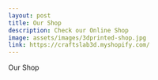 ```yaml
---
layout: post
title: Our Shop
description: Check our Online Shop
image: assets/images/3dprinted-shop.jpg
link: https://craftslab3d.myshopify.com/
---
```


Our Shop
